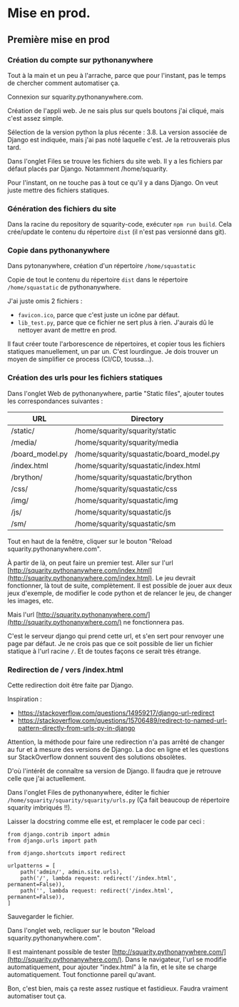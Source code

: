 # Mise en prod.

## Première mise en prod

### Création du compte sur pythonanywhere

Tout à la main et un peu à l'arrache, parce que pour l'instant, pas le temps de chercher comment automatiser ça.

Connexion sur squarity.pythonanywhere.com.

Création de l'appli web. Je ne sais plus sur quels boutons j'ai cliqué, mais c'est assez simple.

Sélection de la version python la plus récente : 3.8. La version associée de Django est indiquée, mais j'ai pas noté laquelle c'est. Je la retrouverais plus tard.

Dans l'onglet Files se trouve les fichiers du site web. Il y a les fichiers par défaut placés par Django. Notamment /home/squarity.

Pour l'instant, on ne touche pas à tout ce qu'il y a dans Django. On veut juste mettre des fichiers statiques.

### Génération des fichiers du site

Dans la racine du repository de squarity-code, exécuter `npm run build`. Cela crée/update le contenu du répertoire `dist` (il n'est pas versionné dans git).

### Copie dans pythonanywhere

Dans pytonanywhere, création d'un répertoire `/home/squastatic`

Copie de tout le contenu du répertoire `dist` dans le répertoire `/home/squastatic` de pythonanywhere.

J'ai juste omis 2 fichiers :

 - `favicon.ico`, parce que c'est juste un icône par défaut.
 - `lib_test.py`, parce que ce fichier ne sert plus à rien. J'aurais dû le nettoyer avant de mettre en prod.

Il faut créer toute l'arborescence de répertoires, et copier tous les fichiers statiques manuellement, un par un. C'est lourdingue. Je dois trouver un moyen de simplifier ce process (CI/CD, toussa...).

### Création des urls pour les fichiers statiques

Dans l'onglet Web de pythonanywhere, partie "Static files", ajouter toutes les correspondances suivantes :

| URL             |  Directory                               |
|-----------------|------------------------------------------|
| /static/        | /home/squarity/squarity/static           |
| /media/         | /home/squarity/squarity/media            |
| /board_model.py | /home/squarity/squastatic/board_model.py |
| /index.html     | /home/squarity/squastatic/index.html     |
| /brython/       | /home/squarity/squastatic/brython        |
| /css/           | /home/squarity/squastatic/css            |
| /img/           | /home/squarity/squastatic/img            |
| /js/            | /home/squarity/squastatic/js             |
| /sm/            | /home/squarity/squastatic/sm             |

Tout en haut de la fenêtre, cliquer sur le bouton "Reload squarity.pythonanywhere.com".

À partir de là, on peut faire un premier test. Aller sur l'url [http://squarity.pythonanywhere.com/index.html](http://squarity.pythonanywhere.com/index.html). Le jeu devrait fonctionner, là tout de suite, complètement. Il est possible de jouer aux deux jeux d'exemple, de modifier le code python et de relancer le jeu, de changer les images, etc.

Mais l'url [http://squarity.pythonanywhere.com/](http://squarity.pythonanywhere.com/) ne fonctionnera pas.

C'est le serveur django qui prend cette url, et s'en sert pour renvoyer une page par défaut. Je ne crois pas que ce soit possible de lier un fichier statique à l'url racine `/`. Et de toutes façons ce serait très étrange.

### Redirection de / vers /index.html

Cette redirection doit être faite par Django.

Inspiration :

 - https://stackoverflow.com/questions/14959217/django-url-redirect
 - https://stackoverflow.com/questions/15706489/redirect-to-named-url-pattern-directly-from-urls-py-in-django

Attention, la méthode pour faire une redirection n'a pas arrêté de changer au fur et à mesure des versions de Django. La doc en ligne et les questions sur StackOverflow donnent souvent des solutions obsolètes.

D'où l'intérêt de connaître sa version de Django. Il faudra que je retrouve celle que j'ai actuellement.

Dans l'onglet Files de pythonanywhere, éditer le fichier `/home/squarity/squarity/squarity/urls.py` (Ça fait beaucoup de répertoire squarity imbriqués !!).

Laisser la docstring comme elle est, et remplacer le code par ceci :

    from django.contrib import admin
    from django.urls import path

    from django.shortcuts import redirect

    urlpatterns = [
        path('admin/', admin.site.urls),
        path('/', lambda request: redirect('/index.html', permanent=False)),
        path('', lambda request: redirect('/index.html', permanent=False)),
    ]

Sauvegarder le fichier.

Dans l'onglet web, recliquer sur le bouton "Reload squarity.pythonanywhere.com".

Il est maintenant possible de tester [http://squarity.pythonanywhere.com/](http://squarity.pythonanywhere.com/). Dans le navigateur, l'url se modifie automatiquement, pour ajouter "index.html" à la fin, et le site se charge automatiquement. Tout fonctionne pareil qu'avant.

Bon, c'est bien, mais ça reste assez rustique et fastidieux. Faudra vraiment automatiser tout ça.


